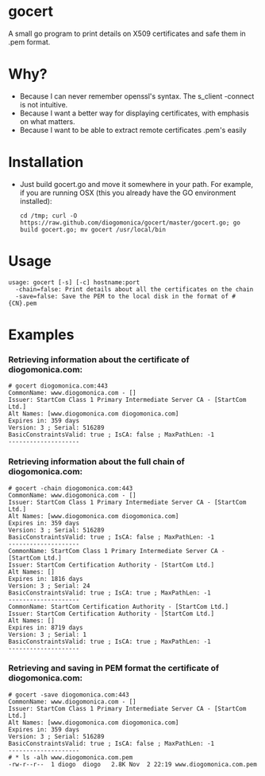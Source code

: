gocert
======

A small go program to print details on X509 certificates and safe them in .pem format.

# Why?

- Because I can never remember openssl's syntax. The s_client -connect is not intuitive. 
- Because I want a better way for displaying certificates, with emphasis on what matters.
- Because I want to be able to extract remote certificates .pem's easily

# Installation 

- Just build gocert.go and move it somewhere in your path. For example, if you are running OSX (this you already have the GO environment installed):

	`cd /tmp; curl -O https://raw.github.com/diogomonica/gocert/master/gocert.go;
	go build gocert.go; mv gocert /usr/local/bin`

# Usage

	usage: gocert [-s] [-c] hostname:port
	  -chain=false: Print details about all the certificates on the chain
	  -save=false: Save the PEM to the local disk in the format of #{CN}.pem

# Examples

### Retrieving information about the certificate of diogomonica.com:

	# gocert diogomonica.com:443	
	CommonName: www.diogomonica.com - []
	Issuer: StartCom Class 1 Primary Intermediate Server CA - [StartCom Ltd.]
	Alt Names: [www.diogomonica.com diogomonica.com]
	Expires in: 359 days
	Version: 3 ; Serial: 516289
	BasicConstraintsValid: true ; IsCA: false ; MaxPathLen: -1
	--------------------

### Retrieving information about the full chain of diogomonica.com:

	# gocert -chain diogomonica.com:443
	CommonName: www.diogomonica.com - []
	Issuer: StartCom Class 1 Primary Intermediate Server CA - [StartCom Ltd.]
	Alt Names: [www.diogomonica.com diogomonica.com]
	Expires in: 359 days
	Version: 3 ; Serial: 516289
	BasicConstraintsValid: true ; IsCA: false ; MaxPathLen: -1
	--------------------
	CommonName: StartCom Class 1 Primary Intermediate Server CA - [StartCom Ltd.]
	Issuer: StartCom Certification Authority - [StartCom Ltd.]
	Alt Names: []
	Expires in: 1816 days
	Version: 3 ; Serial: 24
	BasicConstraintsValid: true ; IsCA: true ; MaxPathLen: -1
	--------------------
	CommonName: StartCom Certification Authority - [StartCom Ltd.]
	Issuer: StartCom Certification Authority - [StartCom Ltd.]
	Alt Names: []
	Expires in: 8719 days
	Version: 3 ; Serial: 1
	BasicConstraintsValid: true ; IsCA: true ; MaxPathLen: -1
	--------------------

### Retrieving and saving in PEM format the certificate of diogomonica.com:

	# gocert -save diogomonica.com:443
	CommonName: www.diogomonica.com - []
	Issuer: StartCom Class 1 Primary Intermediate Server CA - [StartCom Ltd.]
	Alt Names: [www.diogomonica.com diogomonica.com]
	Expires in: 359 days
	Version: 3 ; Serial: 516289
	BasicConstraintsValid: true ; IsCA: false ; MaxPathLen: -1
	--------------------
	# * ls -alh www.diogomonica.com.pem 
	-rw-r--r--  1 diogo  diogo   2.8K Nov  2 22:19 www.diogomonica.com.pem

